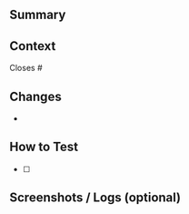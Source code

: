 ## Summary
<!-- Short, imperative: what this PR does -->

## Context
<!-- Link the issue: e.g., Closes #123 -->
Closes #

## Changes
<!-- High-level list of changes -->
-

## How to Test
<!-- Steps a reviewer can run locally to validate -->
- [ ]

## Screenshots / Logs (optional)
<!-- Paste images or relevant logs if it helps review -->